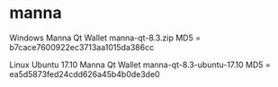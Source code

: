 # manna
Windows Manna Qt Wallet manna-qt-8.3.zip MD5 = b7cace7600922ec3713aa1015da386cc

Linux Ubuntu 17.10 Manna Qt Wallet manna-qt-8.3-ubuntu-17.10 MD5 = ea5d5873fed24cdd626a45b4b0de3de0